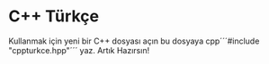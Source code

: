 # C++ Türkçe
Kullanmak için yeni bir C++ dosyası açın bu dosyaya cpp´´´#include "cppturkce.hpp"´´´ yaz. Artık Hazırsın!